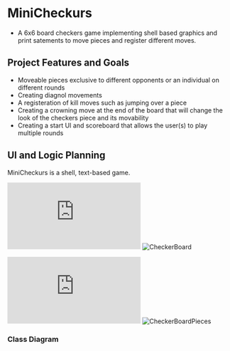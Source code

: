 # MiniCheckurs
* A 6x6 board checkers game implementing shell based graphics and print satements to move pieces and register different moves.
## Project Features and Goals
* Moveable pieces exclusive to different opponents or an individual on different rounds
* Creating diagnol movements
* A registeration of kill moves such as jumping over a piece
* Creating a crowning move at the end of the board that will change the look of the checkers piece and its movability
* Creating a start UI and scoreboard that allows the user(s) to play multiple rounds
## UI and Logic Planning
MiniCheckurs is a shell, text-based game.



![CheckerBoard](https://github.com/TymonNitecki/MiniCheckurs/blob/main/images/CheckerBoard.txt)
![CheckerBoard](https://github.com/TymonNitecki/MiniCheckurs/blob/main/images/CheckerBoardPicFixed.png?raw=true)


![CheckerBoardPieces](https://github.com/TymonNitecki/MiniCheckurs/blob/main/images/CheckerBoardCheckers.txt)
![CheckerBoardPieces](https://github.com/TymonNitecki/MiniCheckurs/blob/main/images/CheckerBoardCheckersPic.png?raw=true)




### Class Diagram

